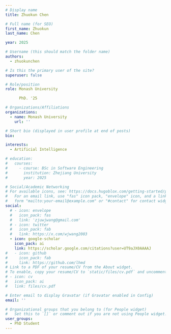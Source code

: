 ```yaml
---
# Display name
title: Zhuokun Chen

# Full name (for SEO)
first_name: Zhuokun
last_name: Chen

year: 2025

# Username (this should match the folder name)
authors:
  - zhuokunchen

# Is this the primary user of the site?
superuser: false

# Role/position
role: Monash University

      PhD. '25

# Organizations/Affiliations
organizations:
  - name: Monash University
    url: ''

# Short bio (displayed in user profile at end of posts)
bio: 

interests:
  - Artificial Intelligence

# education:
#   courses:
#     - course: BSc in Software Engineering
#       institution: Zhejiang University
#       year: 2025

# Social/Academic Networking
# For available icons, see: https://docs.hugoblox.com/getting-started/page-builder/#icons
#   For an email link, use "fas" icon pack, "envelope" icon, and a link in the
#   form "mailto:your-email@example.com" or "#contact" for contact widget.
social:
  # - icon: envelope
  #   icon_pack: fas
  #   link: 'zjuwjwang@gmail.com'
  # - icon: twitter
  #   icon_pack: fab
  #   link: https://x.com/wjwang2003
  - icon: google-scholar
    icon_pack: ai
    link: https://scholar.google.com/citations?user=UT9aJX0AAAAJ
#   - icon: github
#     icon_pack: fab
#     link: https://github.com/lhmd
# Link to a PDF of your resume/CV from the About widget.
# To enable, copy your resume/CV to `static/files/cv.pdf` and uncomment the lines below.
# - icon: cv
#   icon_pack: ai
#   link: files/cv.pdf

# Enter email to display Gravatar (if Gravatar enabled in Config)
email: ''

# Organizational groups that you belong to (for People widget)
#   Set this to `[]` or comment out if you are not using People widget.
user_groups:
  - PhD Student
---
```

